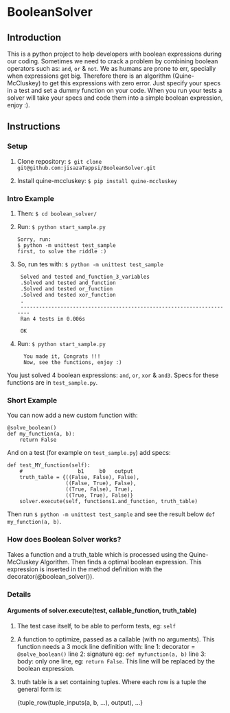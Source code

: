 # BooleanSolver

## Introduction

This is a python project to help developers with boolean expressions during our coding. Sometimes we need to crack a problem by combining boolean operators such as: `and`, `or` & `not`. We as humans are prone to err, specially when expressions get big. Therefore there is an algorithm (Quine-McCluskey) to get this expressions with zero error. Just specify your specs in a test and set a dummy function on your code. When you run your tests a solver will take your specs and code them into a simple boolean expression, enjoy :).

## Instructions

### Setup

1.  Clone repository:
    `$ git clone git@github.com:jisazaTappsi/BooleanSolver.git`

2.  Install quine-mccluskey:
    `$ pip install quine-mccluskey`

### Intro Example

1.  Then:
    `$ cd boolean_solver/`

2.  Run:
    `$ python start_sample.py`

        Sorry, run:
        $ python -m unittest test_sample
        first, to solve the riddle :)

3. So, run tes with:
   `$ python -m unittest test_sample`

        Solved and tested and_function_3_variables
        .Solved and tested and_function
        .Solved and tested or_function
        .Solved and tested xor_function
        .
        ----------------------------------------------------------------------
        Ran 4 tests in 0.006s

        OK

4.  Run:
    `$ python start_sample.py`
    
          You made it, Congrats !!!
          Now, see the functions, enjoy :)

You just solved 4 boolean expressions: `and`, `or`, `xor` & `and3`. Specs for these functions are in `test_sample.py`.

### Short Example

You can now add a new custom function with:

    @solve_boolean()
    def my_function(a, b):
        return False

And on a test (for example on `test_sample.py`) add specs:

    def test_MY_function(self):
        #                  b1     b0   output
        truth_table = {((False, False), False),
                       ((False, True), False),
                       ((True, False), True),
                       ((True, True), False)}
        solver.execute(self, functions1.and_function, truth_table)

Then run `$ python -m unittest test_sample` and see the result below `def my_function(a, b)`.

### How does Boolean Solver works?

Takes a function and a truth_table which is processed using the Quine-McCluskey Algorithm. Then finds a optimal boolean expression. This expression is inserted in the method definition with the decorator(@boolean_solver()).

### Details

#### Arguments of solver.execute(test, callable_function, truth_table)

1. The test case itself, to be able to perform tests, eg: `self`

2. A function to optimize, passed as a callable (with no arguments). This function needs a 3 mock line definition with:
    line 1: decorator = `@solve_boolean()`
    line 2: signature eg: `def myfunction(a, b)`
    line 3: body: only one line, eg: `return False`. This line will be replaced by the boolean expression.

3. truth table is a set containing tuples. Where each row is a tuple the general form is:

    {tuple_row(tuple_inputs(a, b, ...), output), ...}